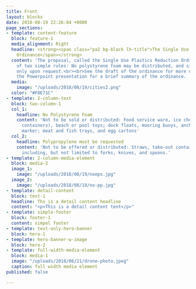 ```yaml
---
title: Front
layout: blocks
date: 2018-08-19 22:26:04 +0000
page_sections:
- template: content-feature
  block: feature-1
  media_alignment: Right
  headline: <strong><span class="pa2 bg-black lh-title">The Single Use Plastics Reduction
    Ordinance</span></strong>
  content: 'The proposal, called the Single Use Plastics Reduction Ordinance, is composed
    of two simple rules: No polystyrene foam may be distributed, and single-use utensils
    only upon request.<br><br>See the draft of the ordinance for more detail, or see
    the Powerpoint presentation for a brief summary of the ordinance. '
  media:
    image: "/uploads/2018/08/19/cities2.png"
  color: "#F8E71C"
- template: 2-column-text
  block: two-column-1
  col_1:
    headline: No Polystyrene Foam
    content: 'Not to be sold or distributed: Food service ware, ice chests (or similar
      containers), beach or pool toys; dock floats, mooring buoys, anchors, and navigation
      marker; meat and fish trays, and egg cartons'
  col_2:
    headline: Polypropylene must be requested
    content: 'Not to be offered or distributed: Straws, take-out containers, and utensils,
      including, but not limited to forks, knives, and spoons.'
- template: 2-column-media-element
  block: media-2
  image_1:
    image: "/uploads/2018/08/19/noeps.jpg"
  image_2:
    image: "/uploads/2018/08/19/no-pp.jpg"
- template: detail-content
  block: text-1
  headline: Ths is a detail content headline
  content: "<p>This is a detail content tent</p>"
- template: simple-footer
  block: footer-1
  content: simpel footer
- template: text-only-hero-banner
  block: hero-1
- template: hero-banner-w-image
  block: hero-2
- template: full-width-media-element
  block: media-1
  image: "/uploads/2018/06/21/drone-photo.jpeg"
  caption: full width media element
published: false

---
```

